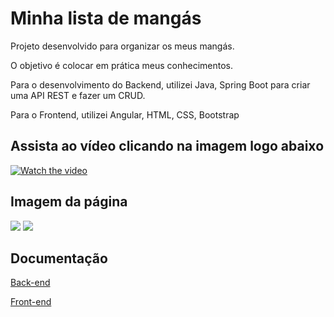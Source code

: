 # Minha lista de mangás 

Projeto desenvolvido para organizar os meus mangás.

O objetivo é colocar em prática meus conhecimentos.

Para o desenvolvimento do Backend, utilizei Java, Spring Boot para criar uma API REST e fazer um CRUD.

Para o Frontend, utilizei Angular, HTML, CSS, Bootstrap
## Assista ao vídeo clicando na imagem logo abaixo

[![Watch the video](https://i.imgur.com/StBlP45.png)](https://youtu.be/-pj8ghb3pQw)

## Imagem da página

<img src= 'https://i.imgur.com/Az81m8B.png'>

<img src= 'https://i.imgur.com/2ffUCsD.png' >

## Documentação

 [Back-end](https://github.com/CarlaCarvaLima/Minha-lista-mangas/blob/main/Documenta%C3%A7%C3%A3o%20Back-End.md)
 
 [Front-end](https://carlacarvalima.github.io/Documentacao-front-mangas/)
